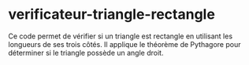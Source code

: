 # verificateur-triangle-rectangle
Ce code permet de vérifier si un triangle est rectangle en utilisant les longueurs de ses trois côtés. Il applique le théorème de Pythagore pour déterminer si le triangle possède un angle droit.
